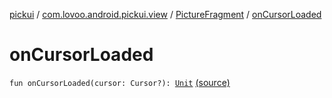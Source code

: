 [pickui](../../index.md) / [com.lovoo.android.pickui.view](../index.md) / [PictureFragment](index.md) / [onCursorLoaded](./on-cursor-loaded.md)

# onCursorLoaded

`fun onCursorLoaded(cursor: Cursor?): `[`Unit`](https://kotlinlang.org/api/latest/jvm/stdlib/kotlin/-unit/index.html) [(source)](https://github.com/lovoo/android-pickpic/blob/master/pickui/src/main/kotlin/com/lovoo/android/pickui/view/PictureFragment.kt#L104)